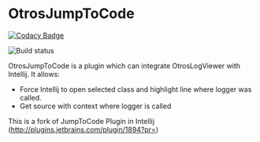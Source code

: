 OtrosJumpToCode
===============
[![Codacy Badge](https://api.codacy.com/project/badge/grade/f226d72fad8d4a569e77eef237b9c01d)](https://www.codacy.com/app/krzysztof-otrebski/OtrosJumpToCode)

![Build status](https://api.travis-ci.org/otros-systems/OtrosJumpToCode.svg)

OtrosJumpToCode is a plugin which can integrate OtrosLogViewer with Intellij. It allows:
 * Force Intellij to open selected class and highlight line where logger was called.
 * Get source with context where logger is called
 
This is a fork of JumpToCode Plugin in Intellij (http://plugins.jetbrains.com/plugin/1894?pr=)
